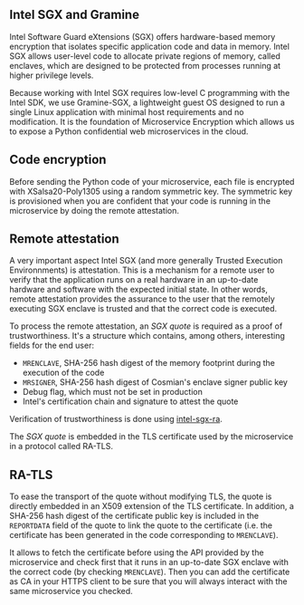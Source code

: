 ## Intel SGX and Gramine

Intel Software Guard eXtensions (SGX) offers hardware-based memory encryption that isolates specific application code and data in memory.
Intel SGX allows user-level code to allocate private regions of memory, called enclaves, which are designed to be protected from processes running at higher privilege levels.

Because working with Intel SGX requires low-level C programming with the Intel SDK, we use Gramine-SGX, a lightweight guest OS designed to run a single Linux application with minimal host requirements and no modification.
It is the foundation of Microservice Encryption which allows us to expose a Python confidential web microservices in the cloud.

## Code encryption

Before sending the Python code of your microservice, each file is encrypted with XSalsa20-Poly1305 using a random symmetric key.
The symmetric key is provisioned when you are confident that your code is running in the microservice by doing the remote attestation.


## Remote attestation

A very important aspect Intel SGX (and more generally Trusted Execution Environnments) is attestation.
This is a mechanism for a remote user to verify that the application runs on a real hardware in an up-to-date hardware and software with the expected initial state.
In other words, remote attestation provides the assurance to the user that the remotely executing SGX enclave is trusted and that the correct code is executed.

To process the remote attestation, an *SGX quote* is required as a proof of trustworthiness.
It's a structure which contains, among others, interesting fields for the end user:

- `MRENCLAVE`, SHA-256 hash digest of the memory footprint during the execution of the code
- `MRSIGNER`, SHA-256 hash digest of Cosmian's enclave signer public key
- Debug flag, which must not be set in production
- Intel's certification chain and signature to attest the quote

Verification of trustworthiness is done using [intel-sgx-ra](http://gitlab.cosmian.com/core/intel-sgx-ra).

The *SGX quote* is embedded in the TLS certificate used by the microservice in a protocol called RA-TLS.

## RA-TLS

To ease the transport of the quote without modifying TLS, the quote is directly embedded in an X509 extension of the TLS certificate.
In addition, a SHA-256 hash digest of the certificate public key is included in the `REPORTDATA` field of the quote to link the quote to the certificate (i.e. the certificate has been generated in the code corresponding to `MRENCLAVE`).

It allows to fetch the certificate before using the API provided by the microservice and check first that it runs in an up-to-date SGX enclave with the correct code (by checking `MRENCLAVE`).
Then you can add the certificate as CA in your HTTPS client to be sure that you will always interact with the same microservice you checked.
